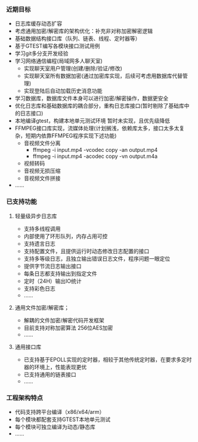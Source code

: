 ### 近期目标
- 日志库缓存动态扩容
- 考虑通用加密/解密库的架构优化：补充非对称加密解密逻辑
- 基础数据结构接口库（队列、链表、线程、定时器等）
- 基于GTEST编写各模块接口测试用例
- 学习git多分支开发经验
- 学习网络通信编程(局域网多人聊天室)
    - 实现聊天室用户管理(创建/删除/验证/修改)
    - 实现聊天室所有数据加密(通过加密库实现，后续可考虑用数据库代替管理)
    - 实现登陆后自动加载历史消息功能
- 学习数据库，数据库文件本身可以进行加密/解密操作，数据更安全
- 优化日志库和基础数据库的耦合部分，重构日志库接口(暂时剔除了基础库中的日志接口)
- 本地编译gtest，构建本地单元测试环境  暂时未实现，且优先级降低
- FFMPEG接口库实现，流媒体处理(计划搁浅，依赖库太多，接口太多太复杂，短期内依靠FFMPEG程序实现下述功能)
    - 音视频文件分离
        - ffmpeg -i input.mp4 -vcodec copy -an output.mp4
        - ffmpeg -i input.mp4 -acodec copy -vn output.m4a
    - 视频转码
    - 音视频无损压缩
    - 音视频文件拼接
- ......

### 已支持功能
1. 轻量级异步日志库
    - 支持多线程调用
    - 内部使用了环形队列，内存占用可控
    - 支持遗言日志
    - 支持配置文件，且提供运行时动态修改日志配置的接口
    - 支持多等级日志，且独立输出错误日志文件，程序问题一眼定位
    - 提供字节流日志输出接口
    - 每条日志都支持输出到指定文件
    - 定时（24H）输出IO统计
    - 支持彩色日志
    - ......

2. 通用文件加密/解密库；
    - 解耦的文件加密/解密代码开发框架
    - 目前支持对称加密算法 256位AES加密
    - ......

3. 通用接口库
    - 已支持基于EPOLL实现的定时器，相较于其他传统定时器，在要求多定时器的环境上，性能表现更优
    - 已支持通用的链表接口
    - ......

### 工程架构特点
- 代码支持跨平台编译（x86/x64/arm）
- 每个模块都配套支持GTEST本地单元测试
- 每个模块可独立编译为动态/静态库
- ......
